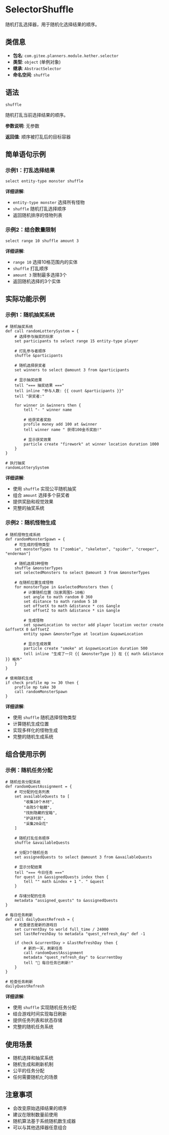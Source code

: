 # SelectorShuffle

随机打乱选择器，用于随机化选择结果的顺序。

## 类信息

- **包名**: `com.gitee.planners.module.kether.selector`
- **类型**: `object` (单例对象)
- **继承**: `AbstractSelector`
- **命名空间**: `shuffle`

## 语法

```kether
shuffle
```

随机打乱当前选择结果的顺序。

**参数说明**: 无参数

**返回值**: 顺序被打乱后的目标容器

## 简单语句示例

### 示例1：打乱选择结果
```kether
select entity-type monster shuffle
```
**详细讲解**:
- `entity-type monster` 选择所有怪物
- `shuffle` 随机打乱选择顺序
- 返回随机排序的怪物列表

### 示例2：结合数量限制
```kether
select range 10 shuffle amount 3
```
**详细讲解**:
- `range 10` 选择10格范围内的实体
- `shuffle` 打乱顺序
- `amount 3` 限制最多选择3个
- 返回随机选择的3个实体

## 实际功能示例

### 示例1：随机抽奖系统
```kether
# 随机抽奖系统
def call randomLotterySystem = {
    # 选择参与抽奖的玩家
    set participants to select range 15 entity-type player
    
    # 打乱参与者顺序
    shuffle &participants
    
    # 随机选择获奖者
    set winners to select @amount 3 from &participants
    
    # 显示抽奖结果
    tell "=== 抽奖结果 ==="
    tell inline "参与人数: {{ count &participants }}"
    tell "获奖者:"
    
    for winner in &winners then {
        tell "- " winner name
        
        # 给获奖者奖励
        profile money add 100 at &winner
        tell winner name " 获得100金币奖励!"
        
        # 显示获奖效果
        particle create "firework" at winner location duration 1000
    }
}

# 执行抽奖
randomLotterySystem
```
**详细讲解**:
- 使用 `shuffle` 实现公平随机抽奖
- 组合 `amount` 选择多个获奖者
- 提供奖励和视觉效果
- 完整的抽奖系统

### 示例2：随机怪物生成
```kether
# 随机怪物生成系统
def randomMonsterSpawn = {
    # 可生成的怪物类型
    set monsterTypes to ["zombie", "skeleton", "spider", "creeper", "enderman"]
    
    # 随机选择3种怪物
    shuffle &monsterTypes
    set selectedMonsters to select @amount 3 from &monsterTypes
    
    # 在随机位置生成怪物
    for monsterType in &selectedMonsters then {
        # 计算随机位置（玩家周围5-10格）
        set angle to math random 0 360
        set distance to math random 5 10
        set offsetX to math &distance * cos &angle
        set offsetZ to math &distance * sin &angle
        
        # 生成怪物
        set spawnLocation to vector add player location vector create &offsetX 0 &offsetZ
        entity spawn &monsterType at location &spawnLocation
        
        # 显示生成效果
        particle create "smoke" at &spawnLocation duration 500
        tell inline "生成了一只 {{ &monsterType }} 在 {{ math &distance }} 格外"
    }
}

# 使用随机生成
if check profile mp >= 30 then {
    profile mp take 30
    call randomMonsterSpawn
}
```
**详细讲解**:
- 使用 `shuffle` 随机选择怪物类型
- 计算随机生成位置
- 实现多样化的怪物生成
- 完整的随机生成系统

## 组合使用示例

### 示例：随机任务分配
```kether
# 随机任务分配系统
def randomQuestAssignment = {
    # 可分配的任务列表
    set availableQuests to [
        "收集10个木材",
        "击败5个骷髅",
        "找到隐藏的宝箱",
        "护送村民",
        "采集20朵花"
    ]
    
    # 随机打乱任务顺序
    shuffle &availableQuests
    
    # 分配3个随机任务
    set assignedQuests to select @amount 3 from &availableQuests
    
    # 显示分配结果
    tell "=== 今日任务 ==="
    for quest in &assignedQuests index then {
        tell "" math &index + 1 ". " &quest
    }
    
    # 存储分配的任务
    metadata "assigned_quests" to &assignedQuests
}

# 每日任务刷新
def call dailyQuestRefresh = {
    # 检查是否是新的游戏日
    set currentDay to world full_time / 24000
    set lastRefreshDay to metadata "quest_refresh_day" def -1
    
    if check &currentDay > &lastRefreshDay then {
        # 新的一天，刷新任务
        call randomQuestAssignment
        metadata "quest_refresh_day" to &currentDay
        tell "🔔 每日任务已刷新!"
    }
}

# 检查任务刷新
dailyQuestRefresh
```
**详细讲解**:
- 使用 `shuffle` 实现随机任务分配
- 结合游戏时间实现每日刷新
- 提供任务列表和状态存储
- 完整的随机任务系统

## 使用场景

- 随机选择和抽奖系统
- 随机生成和刷新机制
- 公平的任务分配
- 任何需要随机化的场景

## 注意事项

- 会改变原始选择结果的顺序
- 建议在限制数量前使用
- 随机算法基于系统随机数生成器
- 可以与其他选择器任意组合